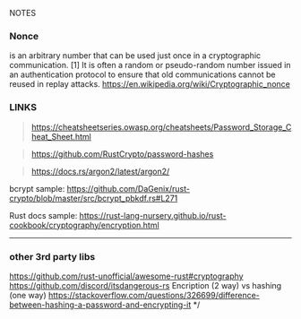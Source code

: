 
NOTES
### Nonce
 is an arbitrary number that can be used just once in a cryptographic communication.
[1] It is often a random or pseudo-random number issued in an authentication protocol to ensure that old communications cannot be reused in replay attacks.
https://en.wikipedia.org/wiki/Cryptographic_nonce

### LINKS
> https://cheatsheetseries.owasp.org/cheatsheets/Password_Storage_Cheat_Sheet.html

> https://github.com/RustCrypto/password-hashes

> https://docs.rs/argon2/latest/argon2/

bcrypt sample:
   https://github.com/DaGenix/rust-crypto/blob/master/src/bcrypt_pbkdf.rs#L271

Rust docs sample: https://rust-lang-nursery.github.io/rust-cookbook/cryptography/encryption.html

---

### other 3rd party libs
https://github.com/rust-unofficial/awesome-rust#cryptography
https://github.com/discord/itsdangerous-rs
Encription (2 way) vs hashing (one way)
	https://stackoverflow.com/questions/326699/difference-between-hashing-a-password-and-encrypting-it
*/